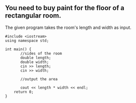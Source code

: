 ## You need to buy paint for the floor of a rectangular room.
The given program takes the room's length and width as input.

```
#include <iostream>
using namespace std;

int main() {
       //sides of the room
       double length;
       double width;
       cin >> length;
       cin >> width;

       //output the area
       
       cout << length * width << endl;
	return 0;
}
```
